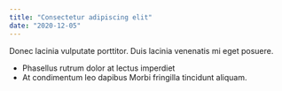 ```yaml
---
title: "Consectetur adipiscing elit"
date: "2020-12-05"
---
```

Donec lacinia vulputate porttitor.
Duis lacinia venenatis mi eget posuere.
- Phasellus rutrum dolor at lectus imperdiet
- At condimentum leo dapibus
Morbi fringilla tincidunt aliquam.